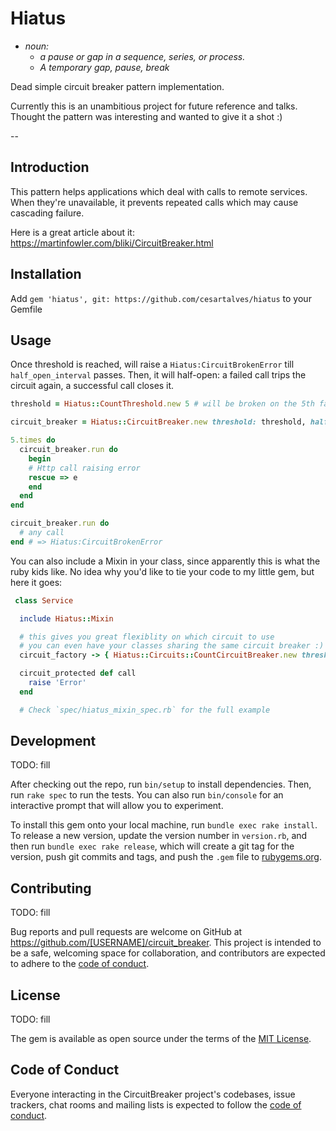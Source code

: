 # Hiatus

* *noun:*
  + *a pause or gap in a sequence, series, or process.*
  + *A temporary gap, pause, break*

Dead simple circuit breaker pattern implementation.

Currently this is an unambitious project for future reference and talks. Thought the pattern was interesting and wanted to give it a shot :)

--

## Introduction

This pattern helps applications which deal with calls to remote services. When they're unavailable, it prevents repeated calls which may cause cascading failure.

Here is a great article about it: https://martinfowler.com/bliki/CircuitBreaker.html

## Installation

Add `gem 'hiatus', git: https://github.com/cesartalves/hiatus` to your Gemfile

## Usage

Once threshold is reached, will raise a `Hiatus:CircuitBrokenError` till `half_open_interval` passes. Then, it will half-open: a failed call trips the circuit again, a successful call closes it.

```ruby
threshold = Hiatus::CountThreshold.new 5 # will be broken on the 5th failed attempt

circuit_breaker = Hiatus::CircuitBreaker.new threshold: threshold, half_open_interval: 60 # after 60 seconds, circuit is apt to make calls again

5.times do
  circuit_breaker.run do
    begin
    # Http call raising error
    rescue => e
    end
  end
end

circuit_breaker.run do
  # any call
end # => Hiatus:CircuitBrokenError

```

You can also include a Mixin in your class, since apparently this is what the ruby kids like. No idea why you'd like to tie your code to my little gem, but here it goes:

```ruby
 class Service

  include Hiatus::Mixin

  # this gives you great flexiblity on which circuit to use
  # you can even have your classes sharing the same circuit breaker :)
  circuit_factory -> { Hiatus::Circuits::CountCircuitBreaker.new threshold: 3 }

  circuit_protected def call
    raise 'Error'
  end

  # Check `spec/hiatus_mixin_spec.rb` for the full example

```

## Development

TODO: fill

After checking out the repo, run `bin/setup` to install dependencies. Then, run `rake spec` to run the tests. You can also run `bin/console` for an interactive prompt that will allow you to experiment.

To install this gem onto your local machine, run `bundle exec rake install`. To release a new version, update the version number in `version.rb`, and then run `bundle exec rake release`, which will create a git tag for the version, push git commits and tags, and push the `.gem` file to [rubygems.org](https://rubygems.org).

## Contributing

TODO: fill

Bug reports and pull requests are welcome on GitHub at https://github.com/[USERNAME]/circuit_breaker. This project is intended to be a safe, welcoming space for collaboration, and contributors are expected to adhere to the [code of conduct](https://github.com/[USERNAME]/circuit_breaker/blob/master/CODE_OF_CONDUCT.md).

## License

TODO: fill

The gem is available as open source under the terms of the [MIT License](https://opensource.org/licenses/MIT).

## Code of Conduct

Everyone interacting in the CircuitBreaker project's codebases, issue trackers, chat rooms and mailing lists is expected to follow the [code of conduct](https://github.com/[USERNAME]/circuit_breaker/blob/master/CODE_OF_CONDUCT.md).

